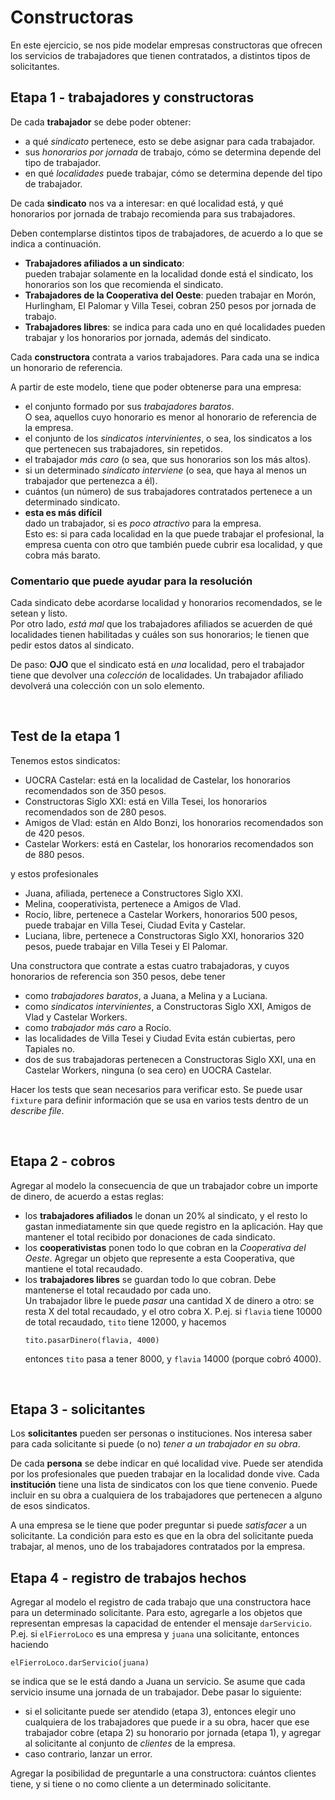 # Constructoras

En este ejercicio, se nos pide modelar empresas constructoras que ofrecen los servicios de trabajadores que tienen contratados, a distintos tipos de solicitantes.


## Etapa 1 - trabajadores y constructoras

De cada **trabajador** se debe poder obtener:
- a qué _sindicato_ pertenece, esto se debe asignar para cada trabajador.
- sus _honorarios por jornada_ de trabajo, cómo se determina depende del tipo de trabajador.
- en qué _localidades_ puede trabajar, cómo se determina depende del tipo de trabajador.

De cada **sindicato** nos va a interesar: en qué localidad está, y qué honorarios por jornada de trabajo recomienda para sus trabajadores.

Deben contemplarse distintos tipos de trabajadores, de acuerdo a lo que se indica a continuación.
- **Trabajadores afiliados a un sindicato**:  
  pueden trabajar solamente en la localidad donde está el sindicato, los honorarios son los que recomienda el sindicato.
- **Trabajadores de la Cooperativa del Oeste**:
  pueden trabajar en Morón, Hurlingham, El Palomar y Villa Tesei, cobran 250 pesos por jornada de trabajo.
- **Trabajadores libres**:
  se indica para cada uno en qué localidades pueden trabajar y los honorarios por jornada, además del sindicato.

Cada **constructora** contrata a varios trabajadores. Para cada una se indica un honorario de referencia.

A partir de este modelo, tiene que poder obtenerse para una empresa:
- el conjunto formado por sus _trabajadores baratos_.   
  O sea, aquellos cuyo honorario es menor al honorario de referencia de la empresa.
- el conjunto de los _sindicatos intervinientes_, o sea, los sindicatos a los que pertenecen sus trabajadores, sin repetidos.
- el trabajador _más caro_ (o sea, que sus honorarios son los más altos).
- si un determinado _sindicato interviene_ (o sea, que haya al menos un trabajador que pertenezca a él).
- cuántos (un número) de sus trabajadores contratados pertenece a un determinado sindicato.
- **esta es más difícil**  
  dado un trabajador, si es _poco atractivo_ para la empresa.  
  Esto es: si para cada localidad en la que puede trabajar el profesional, la empresa cuenta con otro que también puede cubrir esa localidad, y que cobra más barato.


### Comentario que puede ayudar para la resolución  
Cada sindicato debe acordarse localidad y honorarios recomendados, se le setean y listo.  
Por otro lado, _está mal_ que los trabajadores afiliados se acuerden de qué localidades tienen habilitadas y cuáles son sus honorarios; le tienen que pedir estos datos al sindicato.

De paso: **OJO** que el sindicato está en _una_ localidad, pero el trabajador tiene que devolver una _colección_ de localidades. Un trabajador afiliado devolverá una colección con un solo elemento.

<br>


## Test de la etapa 1

Tenemos estos sindicatos:
- UOCRA Castelar: está en la localidad de Castelar, los honorarios recomendados son de 350 pesos.
- Constructoras Siglo XXI: está en Villa Tesei, los honorarios recomendados son de 280 pesos.
- Amigos de Vlad: están en Aldo Bonzi, los honorarios recomendados son de 420 pesos.
- Castelar Workers: está en Castelar, los honorarios recomendados son de 880 pesos.

y estos profesionales
- Juana, afiliada, pertenece a Constructores Siglo XXI.
- Melina, cooperativista, pertenece a Amigos de Vlad.
- Rocío, libre, pertenece a Castelar Workers, honorarios 500 pesos, puede trabajar en Villa Tesei, Ciudad Evita y Castelar.
- Luciana, libre, pertenece a Constructoras Siglo XXI, honorarios 320 pesos, puede trabajar en Villa Tesei y El Palomar.

Una constructora que contrate a estas cuatro trabajadoras, y cuyos honorarios de referencia son 350 pesos, debe tener
- como _trabajadores baratos_, a Juana, a Melina y a Luciana.
- como _sindicatos intervinientes_, a Constructoras Siglo XXI, Amigos de Vlad y Castelar Workers.
- como _trabajador más caro_ a Rocío.
- las localidades de Villa Tesei y Ciudad Evita están cubiertas, pero Tapiales no.
- dos de sus trabajadoras pertenecen a Constructoras Siglo XXI, una en Castelar Workers, ninguna (o sea cero) en UOCRA Castelar.  

Hacer los tests que sean necesarios para verificar esto. Se puede usar `fixture` para definir información que se usa en varios tests dentro de un _describe file_.

<br>

## Etapa 2 - cobros

Agregar al modelo la consecuencia de que un trabajador cobre un importe de dinero, de acuerdo a estas reglas:
- los **trabajadores afiliados** le donan un 20% al sindicato, y el resto lo gastan inmediatamente sin que quede registro en la aplicación. Hay que mantener el total recibido por donaciones de cada sindicato.
- los **cooperativistas** ponen todo lo que cobran en la _Cooperativa del Oeste_. Agregar un objeto que represente a esta Cooperativa, que mantiene el total recaudado.
- los **trabajadores libres** se guardan todo lo que cobran. Debe mantenerse el total recaudado por cada uno. <br> Un trabajador libre le puede _pasar_ una cantidad X de dinero a otro: se resta X del total recaudado, y el otro cobra X. P.ej. si `flavia` tiene 10000 de total recaudado, `tito` tiene 12000, y hacemos
  ```
  tito.pasarDinero(flavia, 4000)
  ```
  entonces `tito` pasa a tener 8000, y `flavia` 14000 (porque cobró 4000).


<br>

## Etapa 3 - solicitantes

Los **solicitantes** pueden ser personas o instituciones. Nos interesa saber para cada solicitante si puede (o no) _tener a un trabajador en su obra_.  

De cada **persona** se debe indicar en qué localidad vive. Puede ser atendida por los profesionales que pueden trabajar en la localidad donde vive.
Cada **institución** tiene una lista de sindicatos con los que tiene convenio. Puede incluir en su obra a cualquiera de los trabajadores que pertenecen a alguno de esos sindicatos.

A una empresa se le tiene que poder preguntar si puede _satisfacer_ a un solicitante.
La condición para esto es que en la obra del solicitante pueda trabajar, al menos, uno de los trabajadores contratados por la empresa.


## Etapa 4 - registro de trabajos hechos

Agregar al modelo el registro de cada trabajo que una constructora hace para un determinado solicitante.
Para esto, agregarle a los objetos que representan empresas la capacidad de entender el mensaje `darServicio`. P.ej. si `elFierroLoco` es una empresa y `juana` una solicitante, entonces haciendo
```
elFierroLoco.darServicio(juana)
```
se indica que se le está dando a Juana un servicio. Se asume que cada servicio insume una jornada de un trabajador.
Debe pasar lo siguiente:
- si el solicitante puede ser atendido (etapa 3), entonces elegir uno cualquiera de los trabajadores que puede ir a su obra, hacer que ese trabajador cobre (etapa 2) su honorario por jornada (etapa 1), y agregar al solicitante al conjunto de _clientes_ de la empresa.
- caso contrario, lanzar un error.

Agregar la posibilidad de preguntarle a una constructora: cuántos clientes tiene, y si tiene o no como cliente a un determinado solicitante.
